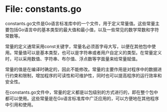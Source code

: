 # File: constants.go

constants.go文件是Go语言标准库中的一个文件，用于定义常量值。这些常量主要包括Go语言中的基本类型的最大值和最小值，以及一些常见的数学常数和字符常数等。

常量的定义通常采用const关键字，常量名必须首字母大写，以便在其他包中使用。常量值可以是基本类型，也可以是字符串或者用户自定义的类型。在常量定义时，可以采用数值、字符串、布尔值、浮点数等字面量来给常量赋值。

常量的值是在编译时确定的，因此不能修改。常量的主要作用是对程序中的数据进行约束和限制，增加程序的可读性和可维护性，同时也可以提高程序的运行效率和安全性。

在constants.go文件中，常量的定义都是以包级别的方式进行的，即在整个包中都可以使用。这些常量是在Go语言标准库中广泛应用的，可以方便地在其他程序中引用和使用。

